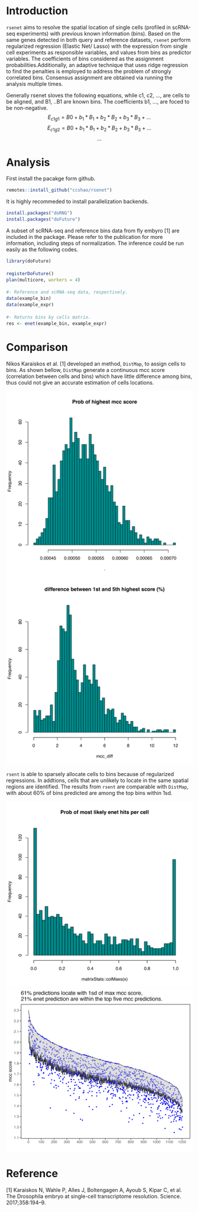 # Introduction
`rsenet` aims to resolve the spatial location of single cells (profiled in scRNA-seq experiments) with previous known information (bins). Based on the same genes detected in both query and reference datasets, `rsenet` perform regularized regression (Elastic Net/ Lasso) with the expression from single cell experiments as responsible variables, and values from bins as predictor variables. The coefficients of bins considered as the assignment probabilities.Additionally, an adaptive technique that uses ridge regression to find the penalties is employed to address the problem of strongly correlated bins. Consensus assignment are obtained via running the analysis multiple times.

Generally rsenet sloves the following equations, while c1, c2, ..., are cells to be aligned, and B1, ..B1 are known bins. The coefficients b1, ..., are foced to be non-negative. 
$$E_{c1g1} = B0 + b_{1} * B_{1} + b_{2} * B_{2} + b_{3} * B_{3} +  ...$$
$$E_{c1g2} = B0 + b_{1} * B_{1} + b_{2} * B_{2} + b_{3} * B_{3} +  ...$$
$$...$$

# Analysis
First install the pacakge form github.
```r
remotes::install_github("ccshao/rsenet")
```

It is highly recommeded to install parallelization backends.
```r
install.packages("doRNG")
install.packages("doFuture")
```

A subset of scRNA-seq and reference bins data from fly embyro [1]  are included in the package. Please refer to the publication for more information, including steps of normalization. The inference could be run easily as the following codes.
```r
library(doFuture)

registerDoFuture()
plan(multicore, workers = 4)

#- Reference and scRNA-seq data, respectively.
data(example_bin)
data(example_expr)

#- Returns bins by cells matrix.
res <- enet(example_bin, example_expr)
```

# Comparison
Nikos Karaiskos et al. [1] developed an method, `DistMap`, to assign cells to bins. As shown bellow, `DistMap` generate a continuous mcc score (correlation between cells and bins) which have little difference among bins, thus could not give an accurate estimation of cells locations.

![mcc_dist](./inst/image/highest_mcc_score.png)
![mcc_diff](./inst/image/diff_in_perc.png)

`rsent` is able to sparsely allocate cells to bins because of regularized regressions. In addtions, cells that are unlikely to locate in the same spatial regions are identified. The results from `rsent` are comparable with `DistMap`, with about 60% of bins predicted are among the top bins within 1sd.

![enet_prob](./inst/image/enet_pred_dis.png)
![enet_comp](./inst/image/mcc_sore_1sd.png)

# Reference
[1] Karaiskos N, Wahle P, Alles J, Boltengagen A, Ayoub S, Kipar C, et al. The Drosophila embryo at single-cell transcriptome resolution. Science. 2017;358:194–9.
